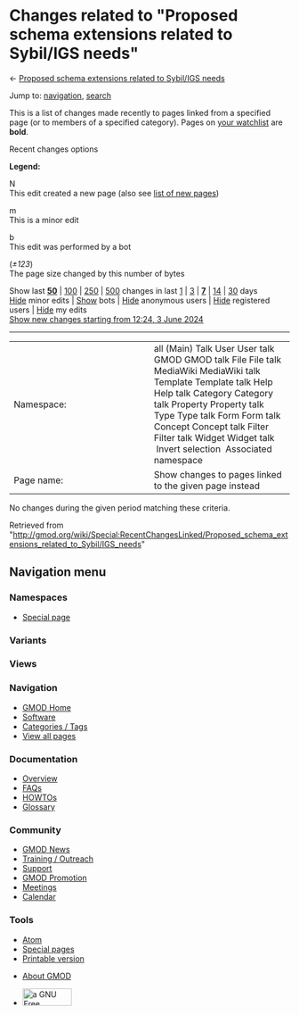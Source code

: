 <div id="mw-page-base" class="noprint">

</div>

<div id="mw-head-base" class="noprint">

</div>

<div id="content" class="mw-body" role="main">

<span id="top"></span>

<div id="mw-js-message" style="display:none;">

</div>



# <span dir="auto">Changes related to "Proposed schema extensions related to Sybil/IGS needs"</span>

<div id="bodyContent">

<div id="contentSub">

← [Proposed schema extensions related to Sybil/IGS
needs](/wiki/Proposed_schema_extensions_related_to_Sybil/IGS_needs "Proposed schema extensions related to Sybil/IGS needs")

</div>

<div id="jump-to-nav" class="mw-jump">

Jump to: [navigation](#mw-navigation), [search](#p-search)

</div>

<div id="mw-content-text">

<div class="mw-specialpage-summary">

This is a list of changes made recently to pages linked from a specified
page (or to members of a specified category). Pages on [your
watchlist](/wiki/Special:Watchlist "Special:Watchlist") are **bold**.

</div>

Recent changes options

<div class="mw-changeslist-legend">

**Legend:**

<div class="mw-collapsible-content">

N  
This edit created a new page (also see [list of new
pages](/wiki/Special:NewPages "Special:NewPages"))

m  
This is a minor edit

b  
This edit was performed by a bot

(*±123*)  
The page size changed by this number of bytes

</div>

</div>

Show last
[**50**](/mediawiki/index.php?title=Special:RecentChangesLinked&limit=50&target=Proposed_schema_extensions_related_to_Sybil%2FIGS_needs "Special:RecentChangesLinked")
\|
[100](/mediawiki/index.php?title=Special:RecentChangesLinked&limit=100&target=Proposed_schema_extensions_related_to_Sybil%2FIGS_needs "Special:RecentChangesLinked")
\|
[250](/mediawiki/index.php?title=Special:RecentChangesLinked&limit=250&target=Proposed_schema_extensions_related_to_Sybil%2FIGS_needs "Special:RecentChangesLinked")
\|
[500](/mediawiki/index.php?title=Special:RecentChangesLinked&limit=500&target=Proposed_schema_extensions_related_to_Sybil%2FIGS_needs "Special:RecentChangesLinked")
changes in last
[1](/mediawiki/index.php?title=Special:RecentChangesLinked&days=1&from=&target=Proposed_schema_extensions_related_to_Sybil%2FIGS_needs "Special:RecentChangesLinked")
\|
[3](/mediawiki/index.php?title=Special:RecentChangesLinked&days=3&from=&target=Proposed_schema_extensions_related_to_Sybil%2FIGS_needs "Special:RecentChangesLinked")
\|
[**7**](/mediawiki/index.php?title=Special:RecentChangesLinked&days=7&from=&target=Proposed_schema_extensions_related_to_Sybil%2FIGS_needs "Special:RecentChangesLinked")
\|
[14](/mediawiki/index.php?title=Special:RecentChangesLinked&days=14&from=&target=Proposed_schema_extensions_related_to_Sybil%2FIGS_needs "Special:RecentChangesLinked")
\|
[30](/mediawiki/index.php?title=Special:RecentChangesLinked&days=30&from=&target=Proposed_schema_extensions_related_to_Sybil%2FIGS_needs "Special:RecentChangesLinked")
days  
[Hide](/mediawiki/index.php?title=Special:RecentChangesLinked&hideminor=1&target=Proposed_schema_extensions_related_to_Sybil%2FIGS_needs "Special:RecentChangesLinked")
minor edits \|
[Show](/mediawiki/index.php?title=Special:RecentChangesLinked&hidebots=0&target=Proposed_schema_extensions_related_to_Sybil%2FIGS_needs "Special:RecentChangesLinked")
bots \|
[Hide](/mediawiki/index.php?title=Special:RecentChangesLinked&hideanons=1&target=Proposed_schema_extensions_related_to_Sybil%2FIGS_needs "Special:RecentChangesLinked")
anonymous users \|
[Hide](/mediawiki/index.php?title=Special:RecentChangesLinked&hideliu=1&target=Proposed_schema_extensions_related_to_Sybil%2FIGS_needs "Special:RecentChangesLinked")
registered users \|
[Hide](/mediawiki/index.php?title=Special:RecentChangesLinked&hidemyself=1&target=Proposed_schema_extensions_related_to_Sybil%2FIGS_needs "Special:RecentChangesLinked")
my edits  
[Show new changes starting from 12:24, 3 June
2024](/mediawiki/index.php?title=Special:RecentChangesLinked&from=20240603122428&target=Proposed_schema_extensions_related_to_Sybil%2FIGS_needs "Special:RecentChangesLinked")

------------------------------------------------------------------------

<table class="mw-recentchanges-table">
<colgroup>
<col style="width: 50%" />
<col style="width: 50%" />
</colgroup>
<tbody>
<tr class="odd">
<td class="mw-label mw-namespace-label">Namespace:</td>
<td class="mw-input">all (Main) Talk User User talk GMOD GMOD talk File
File talk MediaWiki MediaWiki talk Template Template talk Help Help talk
Category Category talk Property Property talk Type Type talk Form Form
talk Concept Concept talk Filter Filter talk Widget Widget talk
 Invert selection
 Associated namespace</td>
</tr>
<tr class="even">
<td class="mw-label mw-target-label">Page name:</td>
<td class="mw-input">Show changes to pages linked to the given page
instead</td>
</tr>
</tbody>
</table>

<div class="mw-changeslist-empty">

No changes during the given period matching these criteria.

</div>

</div>

<div class="printfooter">

Retrieved from
"<http://gmod.org/wiki/Special:RecentChangesLinked/Proposed_schema_extensions_related_to_Sybil/IGS_needs>"

</div>

<div id="catlinks" class="catlinks catlinks-allhidden">

</div>

<div class="visualClear">

</div>

</div>

</div>

<div id="mw-navigation">

## Navigation menu

<div id="mw-head">



<div id="left-navigation">

<div id="p-namespaces" class="vectorTabs" role="navigation"
aria-labelledby="p-namespaces-label">

### Namespaces

- <span id="ca-nstab-special">[Special
  page](/wiki/Special:RecentChangesLinked/Proposed_schema_extensions_related_to_Sybil/IGS_needs "This is a special page, you cannot edit the page itself")</span>

</div>

<div id="p-variants" class="vectorMenu emptyPortlet" role="navigation"
aria-labelledby="p-variants-label">

### 

### Variants[](#)

<div class="menu">

</div>

</div>

</div>

<div id="right-navigation">

<div id="p-views" class="vectorTabs emptyPortlet" role="navigation"
aria-labelledby="p-views-label">

### Views

</div>



</div>



</div>

</div>

</div>

<div id="mw-panel">

<div id="p-logo" role="banner">

<a href="/wiki/Main_Page"
style="background-image: url(http://gmod.org/images/GMOD-cogs.png);"
title="Visit the main page"></a>

</div>

<div id="p-Navigation" class="portal" role="navigation"
aria-labelledby="p-Navigation-label">

### Navigation

<div class="body">

- <span id="n-GMOD-Home">[GMOD Home](/wiki/Main_Page)</span>
- <span id="n-Software">[Software](/wiki/GMOD_Components)</span>
- <span id="n-Categories-.2F-Tags">[Categories /
  Tags](/wiki/Categories)</span>
- <span id="n-View-all-pages">[View all
  pages](/wiki/Special:AllPages)</span>

</div>

</div>

<div id="p-Documentation" class="portal" role="navigation"
aria-labelledby="p-Documentation-label">

### Documentation

<div class="body">

- <span id="n-Overview">[Overview](/wiki/Overview)</span>
- <span id="n-FAQs">[FAQs](/wiki/Category:FAQ)</span>
- <span id="n-HOWTOs">[HOWTOs](/wiki/Category:HOWTO)</span>
- <span id="n-Glossary">[Glossary](/wiki/Glossary)</span>

</div>

</div>

<div id="p-Community" class="portal" role="navigation"
aria-labelledby="p-Community-label">

### Community

<div class="body">

- <span id="n-GMOD-News">[GMOD News](/wiki/GMOD_News)</span>
- <span id="n-Training-.2F-Outreach">[Training /
  Outreach](/wiki/Training_and_Outreach)</span>
- <span id="n-Support">[Support](/wiki/Support)</span>
- <span id="n-GMOD-Promotion">[GMOD
  Promotion](/wiki/GMOD_Promotion)</span>
- <span id="n-Meetings">[Meetings](/wiki/Meetings)</span>
- <span id="n-Calendar">[Calendar](/wiki/Calendar)</span>

</div>

</div>

<div id="p-tb" class="portal" role="navigation"
aria-labelledby="p-tb-label">

### Tools

<div class="body">

- <span id="feedlinks"><a
  href="http://gmod.org/mediawiki/index.php?title=Special:RecentChangesLinked/Proposed_schema_extensions_related_to_Sybil/IGS_needs&amp;feed=atom"
  id="feed-atom" class="feedlink" rel="alternate"
  type="application/atom+xml" title="Atom feed for this page">Atom</a></span>
- <span id="t-specialpages"><a href="/wiki/Special:SpecialPages" accesskey="q"
  title="A list of all special pages [q]">Special pages</a></span>
- <span id="t-print"><a
  href="/mediawiki/index.php?title=Special:RecentChangesLinked/Proposed_schema_extensions_related_to_Sybil/IGS_needs&amp;printable=yes"
  rel="alternate" accesskey="p"
  title="Printable version of this page [p]">Printable version</a></span>

</div>

</div>

</div>

</div>

<div id="footer" role="contentinfo">

- <span id="footer-places-about">[About
  GMOD](/wiki/GMOD:About "GMOD:About")</span>

<!-- -->

- <span id="footer-copyrightico">[<img src="http://www.gnu.org/graphics/gfdl-logo-small.png" width="88"
  height="31" alt="a GNU Free Documentation License" />](http://www.gnu.org/licenses/fdl-1.3.html)</span>




</div>

